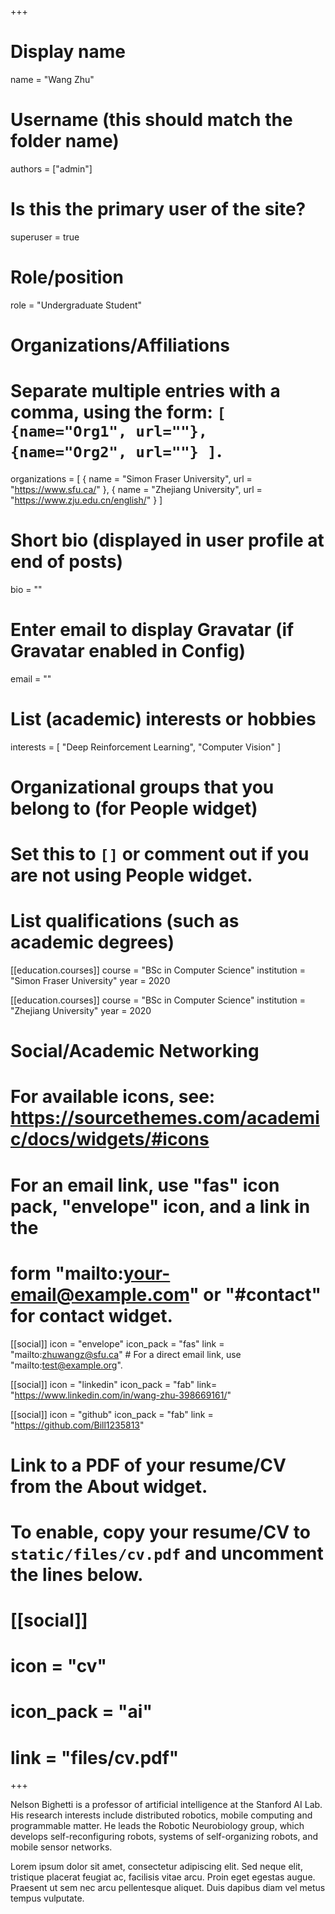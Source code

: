 +++
# Display name
name = "Wang Zhu"

# Username (this should match the folder name)
authors = ["admin"]

# Is this the primary user of the site?
superuser = true

# Role/position
role = "Undergraduate Student"

# Organizations/Affiliations
#   Separate multiple entries with a comma, using the form: `[ {name="Org1", url=""}, {name="Org2", url=""} ]`.
organizations = [ { name = "Simon Fraser University", url = "https://www.sfu.ca/" }, { name = "Zhejiang University", url = "https://www.zju.edu.cn/english/" } ]

# Short bio (displayed in user profile at end of posts)
bio = ""

# Enter email to display Gravatar (if Gravatar enabled in Config)
email = ""

# List (academic) interests or hobbies
interests = [
  "Deep Reinforcement Learning",
  "Computer Vision"
]

# Organizational groups that you belong to (for People widget)
#   Set this to `[]` or comment out if you are not using People widget.
<!-- user_groups = ["Researchers", "Visitors"] -->

# List qualifications (such as academic degrees)
[[education.courses]]
  course = "BSc in Computer Science"
  institution = "Simon Fraser University"
  year = 2020

[[education.courses]]
  course = "BSc in Computer Science"
  institution = "Zhejiang University"
  year = 2020

<!-- [[education.courses]]
  course = "BSc in Artificial Intelligence"
  institution = "Massachusetts Institute of Technology"
  year = 2008 -->

# Social/Academic Networking
# For available icons, see: https://sourcethemes.com/academic/docs/widgets/#icons
#   For an email link, use "fas" icon pack, "envelope" icon, and a link in the
#   form "mailto:your-email@example.com" or "#contact" for contact widget.

[[social]]
  icon = "envelope"
  icon_pack = "fas"
  link = "mailto:zhuwangz@sfu.ca"  # For a direct email link, use "mailto:test@example.org".

<!-- [[social]]
  icon = "twitter"
  icon_pack = "fab"
  link = "https://twitter.com/GeorgeCushen"

[[social]]
  icon = "google-scholar"
  icon_pack = "ai"
  link = "https://scholar.google.co.uk/citations?user=sIwtMXoAAAAJ" -->

[[social]]
  icon = "linkedin"
  icon_pack = "fab"
  link= "https://www.linkedin.com/in/wang-zhu-398669161/"

[[social]]
  icon = "github"
  icon_pack = "fab"
  link = "https://github.com/Bill1235813"

# Link to a PDF of your resume/CV from the About widget.
# To enable, copy your resume/CV to `static/files/cv.pdf` and uncomment the lines below.
# [[social]]
#   icon = "cv"
#   icon_pack = "ai"
#   link = "files/cv.pdf"

+++

Nelson Bighetti is a professor of artificial intelligence at the Stanford AI Lab. His research interests include distributed robotics, mobile computing and programmable matter. He leads the Robotic Neurobiology group, which develops self-reconfiguring robots, systems of self-organizing robots, and mobile sensor networks.

Lorem ipsum dolor sit amet, consectetur adipiscing elit. Sed neque elit, tristique placerat feugiat ac, facilisis vitae arcu. Proin eget egestas augue. Praesent ut sem nec arcu pellentesque aliquet. Duis dapibus diam vel metus tempus vulputate. 
